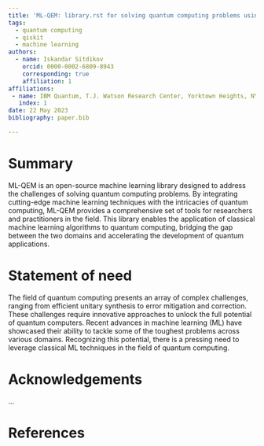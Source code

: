 ```yaml
---
title: 'ML-QEM: library.rst for solving quantum computing problems using machine learning'
tags:
  - quantum computing
  - qiskit
  - machine learning
authors:
  - name: Iskandar Sitdikov
    orcid: 0000-0002-6809-8943
    corresponding: true 
    affiliation: 1
affiliations:
 - name: IBM Quantum, T.J. Watson Research Center, Yorktown Heights, NY 10598, USA
   index: 1
date: 22 May 2023
bibliography: paper.bib

---
```


# Summary

ML-QEM is an open-source machine learning library designed to address 
the challenges of solving quantum computing problems. By integrating 
cutting-edge machine learning techniques with the intricacies of quantum 
computing, ML-QEM provides a comprehensive set of tools for researchers 
and practitioners in the field. This library enables the application of 
classical machine learning algorithms to quantum computing, bridging 
the gap between the two domains and accelerating the development of 
quantum applications.

# Statement of need

The field of quantum computing presents an array of complex challenges, 
ranging from efficient unitary synthesis to error mitigation and correction. 
These challenges require innovative approaches to unlock the full 
potential of quantum computers. Recent advances in machine learning 
(ML) have showcased their ability to tackle some of the toughest problems 
across various domains. Recognizing this potential, there is a pressing 
need to leverage classical ML techniques in the field of quantum computing.

# Acknowledgements

...

# References